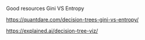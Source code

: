 Good resources
Gini VS Entropy

https://quantdare.com/decision-trees-gini-vs-entropy/

https://explained.ai/decision-tree-viz/
